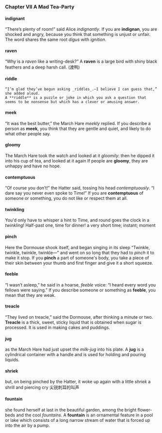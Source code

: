 ### Chapter VII A Mad Tea-Party

#### indignant
“There’s plenty of room!” said Alice _indignantly_.
If you are **indignan**, you are shocked and angry, because you think that something is unjust or unfair. 
The word shares the same root _digus_ with _ignition_.

#### raven
“Why is a _raven_ like a writing-desk?” 
A **raven** is a large bird with shiny black feathers and a deep harsh call. (渡鸭)

#### riddle
    “I’m glad they’ve begun asking _riddles_.—I believe I can guess that,” she added aloud. 
    A **riddle** is a puzzle or joke in which you ask a question that seems to be nonsense but which has a clever or amusing answer. 

#### meek
“It was the best butter,” the March Hare _meekly_ replied.
If you describe a person as **meek**, you think that they are gentle and quiet, and likely to do what other people say. 

#### gloomy
The March Hare took the watch and looked at it _gloomily_: then he dipped it into his cup of tea, and looked at it again
If people are **gloomy**, they are unhappy and have no hope. 

#### contemptuous
“Of course you don’t!” the Hatter said, tossing his head _contemptuously_. “I dare say you never even spoke to Time!”
If you are **contemptuous** of someone or something, you do not like or respect them at all. 
 
#### twinkling
You'd only have to whisper a hint to Time, and round goes the clock in a _twinkling_! Half-past one, time for dinner!
a very short time; instant; moment

#### pinch
Here the Dormouse shook itself, and began singing in its sleep “Twinkle, twinkle, twinkle, twinkle—” and went on so long that they had to _pinch_ it to make it stop. 
If you **pinch** a part of someone's body, you take a piece of their skin between your thumb and first finger and give it a short squeeze. 

#### feeble
“I wasn’t asleep,” he said in a hoarse, _feeble_ voice: “I heard every word you fellows were saying.” 
If you describe someone or something as **feeble**, you mean that they are weak. 

#### treacle
“They lived on treacle,” said the Dormouse, after thinking a minute or two. 
**Treacle** is a thick, sweet, sticky liquid that is obtained when sugar is processed. It is used in making cakes and puddings. 

#### jug
as the March Hare had just upset the _milk-jug_ into his plate.
A **jug** is a cylindrical container with a handle and is used for holding and pouring liquids. 

#### shriek
but, on being pinched by the Hatter, it woke up again with a little _shriek_
a shrill and piercing cry 尖锐刺耳的叫声

#### fountain
she found herself at last in the beautiful garden, among the bright flower-beds and the cool _fountains_.
A **fountain** is an ornamental feature in a pool or lake which consists of a long narrow stream of water that is forced up into the air by a pump.
